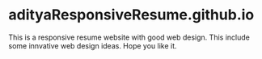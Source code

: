 # adityaResponsiveResume.github.io

This is a responsive resume website with good web design. This include some innvative web design ideas. Hope you like it.
